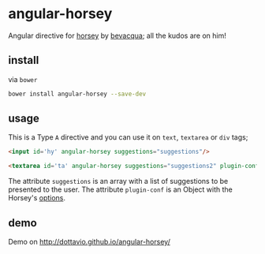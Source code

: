 # angular-horsey
Angular directive for [horsey](https://github.com/bevacqua/horsey) by [bevacqua](https://github.com/bevacqua); all the kudos are on him!


## install
via ``bower``
```bash
bower install angular-horsey --save-dev
```

## usage
This is a Type ``A`` directive and you can use it on ``text``, ``textarea`` or ``div`` tags;

```html
<input id='hy' angular-horsey suggestions="suggestions"/>
```

```html
<textarea id='ta' angular-horsey suggestions="suggestions2" plugin-conf="horseyConfig"></textarea>
```

The attribute ``suggestions`` is an array with a list of suggestions to be presented to the user.
The attribute ``plugin-conf`` is an Object with the Horsey's [options](https://github.com/bevacqua/horsey#options).

## demo
Demo on http://dottavio.github.io/angular-horsey/
